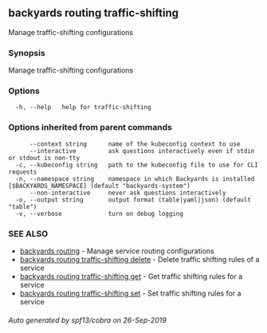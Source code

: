 ## backyards routing traffic-shifting

Manage traffic-shifting configurations

### Synopsis

Manage traffic-shifting configurations

### Options

```
  -h, --help   help for traffic-shifting
```

### Options inherited from parent commands

```
      --context string      name of the kubeconfig context to use
      --interactive         ask questions interactively even if stdin or stdout is non-tty
  -c, --kubeconfig string   path to the kubeconfig file to use for CLI requests
  -n, --namespace string    namespace in which Backyards is installed [$BACKYARDS_NAMESPACE] (default "backyards-system")
      --non-interactive     never ask questions interactively
  -o, --output string       output format (table|yaml|json) (default "table")
  -v, --verbose             turn on debug logging
```

### SEE ALSO

* [backyards routing](backyards_routing.md)	 - Manage service routing configurations
* [backyards routing traffic-shifting delete](backyards_routing_traffic-shifting_delete.md)	 - Delete traffic shifting rules of a service
* [backyards routing traffic-shifting get](backyards_routing_traffic-shifting_get.md)	 - Get traffic shifting rules for a service
* [backyards routing traffic-shifting set](backyards_routing_traffic-shifting_set.md)	 - Set traffic shifting rules for a service

###### Auto generated by spf13/cobra on 26-Sep-2019
